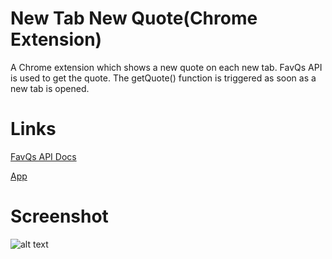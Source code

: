 # New Tab New Quote(Chrome Extension)
A Chrome extension which shows a new quote on each new tab. FavQs API is used to get the quote. The getQuote() function is triggered as soon as a new tab is opened. 
# Links
[FavQs API Docs](https://favqs.com/api)

[App](https://chrome.google.com/webstore/detail/new-tab-new-quote/nlfajjcnlhjdhdpihohlandlnhebfadd?hl=en)
# Screenshot
![alt text](https://lh3.googleusercontent.com/36o0as_6JefJztFd1gmgUskAKX9_0vroZV9v69H5S2goiwN7ZQf2ADJEbNABLSIAuDIjc6FO=w640-h400-e365)
